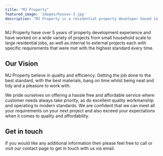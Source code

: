 ```yaml
---
title: "MJ Property"
featured_image: 'images/houses-3.jpg'
description: "MJ Property is a residential property developer based in Greater Manchester. We cover small-scale renovations to major regeneration projects."
---
```

MJ Property have over 5 years of property development experience and have worked on a wide variety of projects from small household scale to large residential jobs, as well as internal to external projects each with specific requirements that were met with the highest standard every time.

## Our Vision
MJ Property believe in quality and efficiency. Getting the job done to the best standard, with the best materials, bang on time whilst being neat and tidy and a pleasure to work with.

We pride ourselves on offering a hassle free and affordable service where customer needs always take priority, as do excellent quality workmanship and operating to modern standards. We are confident that we can meet all your requirements on your next project and also exceed your expectations when it comes to quality and affordability.

## Get in touch
If you would like any additional information then please feel free to call or visit our contact page to get in touch with us via email.